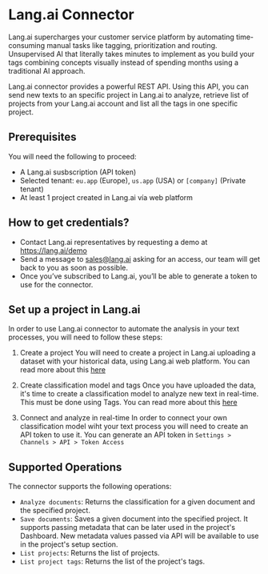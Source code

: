# Lang.ai Connector
Lang.ai supercharges your customer service platform by automating time-consuming manual tasks like tagging, prioritization and routing.
Unsupervised AI that literally takes minutes to implement as you build your tags combining concepts visually instead of spending months using a traditional AI approach.

Lang.ai connector provides a powerful REST API.  Using this API, you can send new texts to an specific project in Lang.ai to analyze, retrieve list of projects from your Lang.ai account and list all the tags in one specific project.


## Prerequisites
You will need the following to proceed:
* A Lang.ai susbscription (API token)
* Selected tenant: `eu.app` (Europe), `us.app` (USA) or `[company]` (Private tenant)
* At least 1 project created in Lang.ai vía web platform


## How to get credentials?
* Contact Lang.ai representatives by requesting a demo at https://lang.ai/demo
* Send a message to sales@lang.ai asking for an access, our team will get back to you as soon as possible.
* Once you’ve subscribed to Lang.ai, you’ll be able to generate a token to use for the connector.

## Set up a project in Lang.ai
In order to use Lang.ai connector to automate the analysis in your text processes, you will need to follow these steps:

1. Create a project
You will need to create a project in Lang.ai uploading a dataset with your historical data, using Lang.ai web platform. You can read more about this [here](https://help.lang.ai/en/articles/2694436-creating-projects-and-uploading-datasets) 

2. Create classification model and tags
Once you have uploaded the data, it's time to create a classification model to analyze new text in real-time. This must be done using Tags. You can read more about this [here](https://help.lang.ai/en/articles/3175538-using-tags) 

3. Connect and analyze in real-time
In order to connect your own classification model wiht your text process you will need to create an API token to use it. You can generate an API token in `Settings > Channels > API > Token Access`

## Supported Operations
The connector supports the following operations:
* `Analyze documents`: Returns the classification for a given document and the specified project.
* `Save documents`: Saves a given document into the specified project. It supports passing metadata that can be later used in the project's Dashboard. New metadata values passed via API will be available to use in the project's setup section.
* `List projects`: Returns the list of projects.
* `List project tags`: Returns the list of the project's tags.




